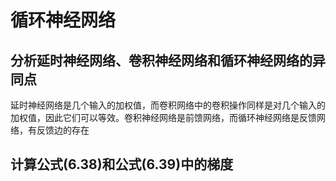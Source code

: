 # 循环神经网络

## 分析延时神经网络、卷积神经网络和循环神经网络的异同点

延时神经网络是几个输入的加权值，而卷积网络中的卷积操作同样是对几个输入的加权值，因此它们可以等效。卷积神经网络是前馈网络，而循环神经网络是反馈网络，有反馈边的存在

## 计算公式(6.38)和公式(6.39)中的梯度
